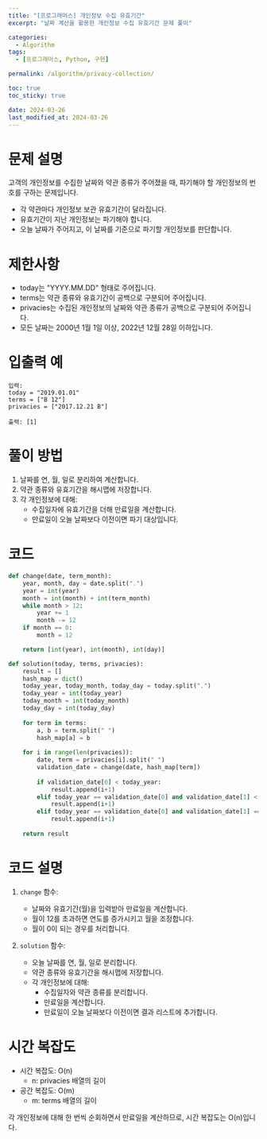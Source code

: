 ```yaml
---
title: "[프로그래머스] 개인정보 수집 유효기간"
excerpt: "날짜 계산을 활용한 개인정보 수집 유효기간 문제 풀이"

categories:
  - Algorithm
tags:
  - [프로그래머스, Python, 구현]

permalink: /algorithm/privacy-collection/

toc: true
toc_sticky: true

date: 2024-03-26
last_modified_at: 2024-03-26
---
```


# 문제 설명

고객의 개인정보를 수집한 날짜와 약관 종류가 주어졌을 때, 파기해야 할 개인정보의 번호를 구하는 문제입니다.

- 각 약관마다 개인정보 보관 유효기간이 달라집니다.
- 유효기간이 지난 개인정보는 파기해야 합니다.
- 오늘 날짜가 주어지고, 이 날짜를 기준으로 파기할 개인정보를 판단합니다.

# 제한사항

- today는 "YYYY.MM.DD" 형태로 주어집니다.
- terms는 약관 종류와 유효기간이 공백으로 구분되어 주어집니다.
- privacies는 수집된 개인정보의 날짜와 약관 종류가 공백으로 구분되어 주어집니다.
- 모든 날짜는 2000년 1월 1일 이상, 2022년 12월 28일 이하입니다.

# 입출력 예

```
입력: 
today = "2019.01.01"
terms = ["B 12"]
privacies = ["2017.12.21 B"]

출력: [1]
```

# 풀이 방법

1. 날짜를 연, 월, 일로 분리하여 계산합니다.
2. 약관 종류와 유효기간을 해시맵에 저장합니다.
3. 각 개인정보에 대해:
   - 수집일자에 유효기간을 더해 만료일을 계산합니다.
   - 만료일이 오늘 날짜보다 이전이면 파기 대상입니다.

# 코드

```python
def change(date, term_month):
    year, month, day = date.split(".")
    year = int(year)
    month = int(month) + int(term_month)
    while month > 12:
        year += 1
        month -= 12
    if month == 0:
        month = 12

    return [int(year), int(month), int(day)]

def solution(today, terms, privacies):
    result = []
    hash_map = dict()
    today_year, today_month, today_day = today.split(".")
    today_year = int(today_year)
    today_month = int(today_month)
    today_day = int(today_day)
    
    for term in terms:
        a, b = term.split(" ")
        hash_map[a] = b
        
    for i in range(len(privacies)):
        date, term = privacies[i].split(" ")
        validation_date = change(date, hash_map[term])
        
        if validation_date[0] < today_year:
            result.append(i+1)
        elif today_year == validation_date[0] and validation_date[1] < today_month:
            result.append(i+1)
        elif today_year == validation_date[0] and validation_date[1] == today_month and validation_date[2] <= today_day:
            result.append(i+1)
            
    return result
```

# 코드 설명

1. `change` 함수:
   - 날짜와 유효기간(월)을 입력받아 만료일을 계산합니다.
   - 월이 12를 초과하면 연도를 증가시키고 월을 조정합니다.
   - 월이 0이 되는 경우를 처리합니다.

2. `solution` 함수:
   - 오늘 날짜를 연, 월, 일로 분리합니다.
   - 약관 종류와 유효기간을 해시맵에 저장합니다.
   - 각 개인정보에 대해:
     - 수집일자와 약관 종류를 분리합니다.
     - 만료일을 계산합니다.
     - 만료일이 오늘 날짜보다 이전이면 결과 리스트에 추가합니다.

# 시간 복잡도

- 시간 복잡도: O(n)
  - n: privacies 배열의 길이
- 공간 복잡도: O(m)
  - m: terms 배열의 길이

각 개인정보에 대해 한 번씩 순회하면서 만료일을 계산하므로, 시간 복잡도는 O(n)입니다. 